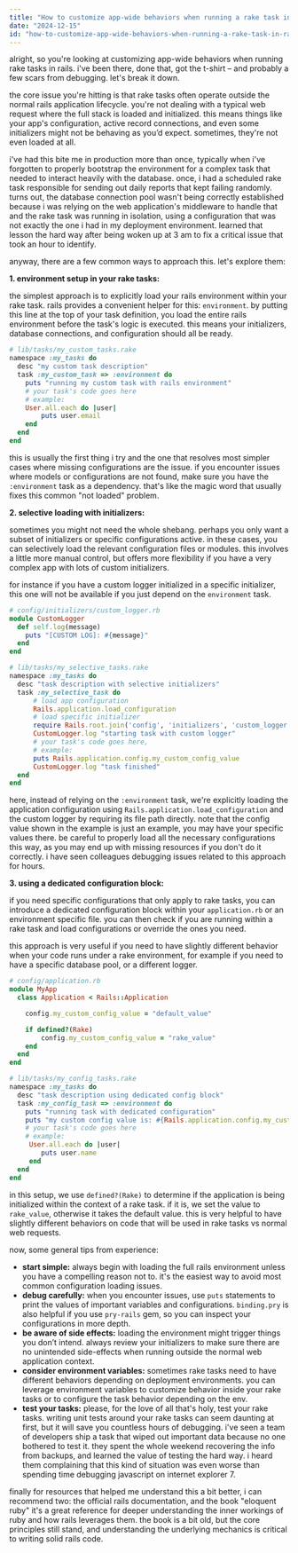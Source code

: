 ```yaml
---
title: "How to customize app-wide behaviors when running a rake task in Rails?"
date: "2024-12-15"
id: "how-to-customize-app-wide-behaviors-when-running-a-rake-task-in-rails"
---
```


alright, so you're looking at customizing app-wide behaviors when running rake tasks in rails. i've been there, done that, got the t-shirt – and probably a few scars from debugging. let's break it down.

the core issue you're hitting is that rake tasks often operate outside the normal rails application lifecycle. you're not dealing with a typical web request where the full stack is loaded and initialized. this means things like your app's configuration, active record connections, and even some initializers might not be behaving as you’d expect. sometimes, they're not even loaded at all.

i've had this bite me in production more than once, typically when i've forgotten to properly bootstrap the environment for a complex task that needed to interact heavily with the database. once, i had a scheduled rake task responsible for sending out daily reports that kept failing randomly. turns out, the database connection pool wasn't being correctly established because i was relying on the web application's middleware to handle that and the rake task was running in isolation, using a configuration that was not exactly the one i had in my deployment environment. learned that lesson the hard way after being woken up at 3 am to fix a critical issue that took an hour to identify.

anyway, there are a few common ways to approach this. let's explore them:

**1. environment setup in your rake tasks:**

the simplest approach is to explicitly load your rails environment within your rake task. rails provides a convenient helper for this: `environment`. by putting this line at the top of your task definition, you load the entire rails environment before the task's logic is executed. this means your initializers, database connections, and configuration should all be ready.

```ruby
# lib/tasks/my_custom_tasks.rake
namespace :my_tasks do
  desc "my custom task description"
  task :my_custom_task => :environment do
    puts "running my custom task with rails environment"
    # your task's code goes here
    # example:
    User.all.each do |user|
        puts user.email
    end
  end
end
```

this is usually the first thing i try and the one that resolves most simpler cases where missing configurations are the issue. if you encounter issues where models or configurations are not found, make sure you have the `:environment` task as a dependency. that's like the magic word that usually fixes this common "not loaded" problem.

**2. selective loading with initializers:**

sometimes you might not need the whole shebang. perhaps you only want a subset of initializers or specific configurations active. in these cases, you can selectively load the relevant configuration files or modules. this involves a little more manual control, but offers more flexibility if you have a very complex app with lots of custom initializers.

for instance if you have a custom logger initialized in a specific initializer, this one will not be available if you just depend on the `environment` task.

```ruby
# config/initializers/custom_logger.rb
module CustomLogger
  def self.log(message)
    puts "[CUSTOM LOG]: #{message}"
  end
end

# lib/tasks/my_selective_tasks.rake
namespace :my_tasks do
  desc "task description with selective initializers"
  task :my_selective_task do
      # load app configuration
      Rails.application.load_configuration
      # load specific initializer
      require Rails.root.join('config', 'initializers', 'custom_logger').to_s
      CustomLogger.log "starting task with custom logger"
      # your task's code goes here,
      # example:
      puts Rails.application.config.my_custom_config_value
      CustomLogger.log "task finished"
  end
end

```

here, instead of relying on the `:environment` task, we're explicitly loading the application configuration using `Rails.application.load_configuration` and the custom logger by requiring its file path directly. note that the config value shown in the example is just an example, you may have your specific values there. be careful to properly load all the necessary configurations this way, as you may end up with missing resources if you don't do it correctly. i have seen colleagues debugging issues related to this approach for hours.

**3. using a dedicated configuration block:**

if you need specific configurations that only apply to rake tasks, you can introduce a dedicated configuration block within your `application.rb` or an environment specific file. you can then check if you are running within a rake task and load configurations or override the ones you need.

this approach is very useful if you need to have slightly different behavior when your code runs under a rake environment, for example if you need to have a specific database pool, or a different logger.

```ruby
# config/application.rb
module MyApp
  class Application < Rails::Application

    config.my_custom_config_value = "default_value"

    if defined?(Rake)
        config.my_custom_config_value = "rake_value"
    end
  end
end

# lib/tasks/my_config_tasks.rake
namespace :my_tasks do
  desc "task description using dedicated config block"
  task :my_config_task => :environment do
    puts "running task with dedicated configuration"
    puts "my custom config value is: #{Rails.application.config.my_custom_config_value}"
    # your task's code goes here
    # example:
     User.all.each do |user|
        puts user.name
     end
  end
end
```

in this setup, we use `defined?(Rake)` to determine if the application is being initialized within the context of a rake task. if it is, we set the value to `rake_value`, otherwise it takes the default value. this is very helpful to have slightly different behaviors on code that will be used in rake tasks vs normal web requests.

now, some general tips from experience:

* **start simple:** always begin with loading the full rails environment unless you have a compelling reason not to. it's the easiest way to avoid most common configuration loading issues.
* **debug carefully:** when you encounter issues, use `puts` statements to print the values of important variables and configurations. `binding.pry` is also helpful if you use `pry-rails` gem, so you can inspect your configurations in more depth.
* **be aware of side effects:** loading the environment might trigger things you don’t intend. always review your initializers to make sure there are no unintended side-effects when running outside the normal web application context.
* **consider environment variables:** sometimes rake tasks need to have different behaviors depending on deployment environments. you can leverage environment variables to customize behavior inside your rake tasks or to configure the task behavior depending on the env.
* **test your tasks:** please, for the love of all that's holy, test your rake tasks. writing unit tests around your rake tasks can seem daunting at first, but it will save you countless hours of debugging. i've seen a team of developers ship a task that wiped out important data because no one bothered to test it. they spent the whole weekend recovering the info from backups, and learned the value of testing the hard way. i heard them complaining that this kind of situation was even worse than spending time debugging javascript on internet explorer 7.

finally for resources that helped me understand this a bit better, i can recommend two: the official rails documentation, and the book "eloquent ruby" it's a great reference for deeper understanding the inner workings of ruby and how rails leverages them. the book is a bit old, but the core principles still stand, and understanding the underlying mechanics is critical to writing solid rails code.
